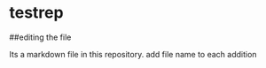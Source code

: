 # testrep

##editing the file

Its a markdown file in this repository.
add file name to each addition
